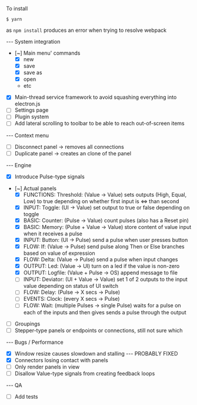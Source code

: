 To install

    $ yarn

as ```npm install``` produces an error when trying to resolve webpack


--- System integration

- [~] Main menu' commands
    - [x] new
    - [x] save
    - [x] save as
    - [x] open
    - etc
- [x] Main-thread service framework to avoid squashing everything into electron.js
- [ ] Settings page
- [ ] Plugin system
- [ ] Add lateral scrolling to toolbar to be able to reach out-of-screen items

--- Context menu

- [ ] Disconnect panel -> removes all connections
- [ ] Duplicate panel -> creates an clone of the panel

--- Engine

- [x] Introduce Pulse-type signals
- [~] Actual panels
    - [x] FUNCTIONS: Threshold: (Value -> Value) sets outputs (High, Equal, Low) to true depending on whether first input is <=> than second
    - [x] INPUT: Toggle: (UI -> Value) set output to true or false depending on toggle
    - [x] BASIC: Counter: (Pulse -> Value) count pulses (also has a Reset pin)
    - [x] BASIC: Memory: (Pulse + Value -> Value) store content of value input when it receives a pulse
    - [x] INPUT: Button: (UI -> Pulse) send a pulse when user presses button
    - [x] FLOW: If: (Value -> Pulse) send pulse along Then or Else branches based on value of expression
    - [x] FLOW: Delta: (Value -> Pulse) send a pulse when input changes
    - [x] OUTPUT: Led: (Value -> UI) turn on a led if the value is non-zero
    - [x] OUTPUT: Logfile: (Value + Pulse -> OS) append message to file
    - [ ] INPUT: Deviator: (UI + Value -> Value) set 1 of 2 outputs to the input value depending on status of UI switch
    - [ ] FLOW: Delay: (Pulse -> X secs -> Pulse)
    - [ ] EVENTS: Clock: (every X secs -> Pulse)
    - [ ] FLOW: Wait: (multiple Pulses -> single Pulse) waits for a pulse on each of the inputs and then gives sends a pulse through the output
- [ ] Groupings
- [ ] Stepper-type panels or endpoints or connections, still not sure which

--- Bugs / Performance

- [x] Window resize causes slowdown and stalling --- PROBABLY FIXED
- [x] Connectors losing contact with panels
- [ ] Only render panels in view
- [ ] Disallow Value-type signals from creating feedback loops

--- QA

- [ ] Add tests